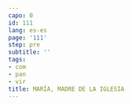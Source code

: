 ```yaml
---
capo: 0
id: 111
lang: es-es
page: '111'
step: pre
subtitle: ''
tags:
- com
- pan
- vir
title: MARÍA, MADRE DE LA IGLESIA
---
```

